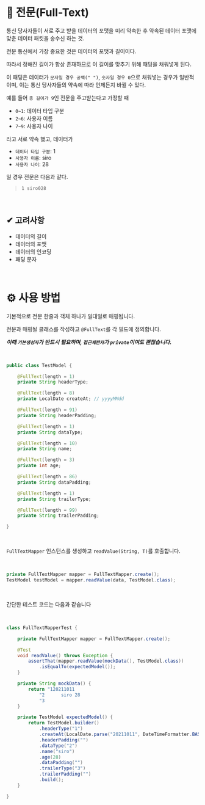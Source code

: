 # 👀 전문(Full-Text)

통신 당사자들이 서로 주고 받을 데이터의 포맷을 미리 약속한 후 약속된 데이터 포맷에 맞춘 데이터 패킷을 송수신 하는 것.

전문 통신에서 가장 중요한 것은 데이터의 포맷과 길이이다.

따라서 정해진 길이가 항상 존재하므로 이 길이를 맞추기 위해 패딩을 채워넣게 된다.

이 패딩은 데이터가 `문자일 경우 공백(" ")`, `숫자일 경우 0`으로 채워넣는 경우가 일반적이며, 이는 통신 당사자들의 약속에 따라 언제든지 바뀔 수 있다.

예를 들어 `총 길이가 9`인 전문을 주고받는다고 가정할 때

- `0~1`: 데이터 타입 구분
- `2~6`: 사용자 이름
- `7~9`: 사용자 나이

라고 서로 약속 했고, 데이터가

- `데이터 타입 구분`: 1
- `사용자 이름`: siro
- `사용자 나이`: 28

일 경우 전문은 다음과 같다.

> `1 siro028`

<br />

## ✔ 고려사항

- 데이터의 길이
- 데이터의 포맷
- 데이터의 인코딩
- 패딩 문자

<br />

# ⚙ 사용 방법

기본적으로 전문 한줄과 객체 하나가 일대일로 매핑됩니다.

전문과 매핑될 클래스를 작성하고 `@FullText`를 각 필드에 정의합니다.

***이때 `기본생성자`가 반드시 필요하며, `접근제한자`가 `private`이여도 괜찮습니다.***

<br />

```java
public class TestModel {

    @FullText(length = 1)
    private String headerType;

    @FullText(length = 8)
    private LocalDate createAt; // yyyyMMdd

    @FullText(length = 91)
    private String headerPadding;

    @FullText(length = 1)
    private String dataType;

    @FullText(length = 10)
    private String name;

    @FullText(length = 3)
    private int age;

    @FullText(length = 86)
    private String dataPadding;

    @FullText(length = 1)
    private String trailerType;

    @FullText(length = 99)
    private String trailerPadding;

}
```

<br />

`FullTextMapper` 인스턴스를 생성하고 `readValue(String, T)`를 호출합니다.

<br />

```java
private FullTextMapper mapper = FullTextMapper.create();
TestModel testModel = mapper.readValue(data, TestModel.class);
```

<br />

간단한 테스트 코드는 다음과 같습니다

<br />

```java
class FullTextMapperTest {

    private FullTextMapper mapper = FullTextMapper.create();

    @Test
    void readValue() throws Exception {
        assertThat(mapper.readValue(mockData(), TestModel.class))
            .isEqualTo(expectedModel());
    }

    private String mockData() {
        return "120211011                                                                                           " +
            "2      siro 28                                                                                      " +
            "3                                                                                                   ";
    }

    private TestModel expectedModel() {
        return TestModel.builder()
            .headerType("1")
            .createAt(LocalDate.parse("20211011", DateTimeFormatter.BASIC_ISO_DATE))
            .headerPadding("")
            .dataType("2")
            .name("siro")
            .age(28)
            .dataPadding("")
            .trailerType("3")
            .trailerPadding("")
            .build();
    }

}
```

<br />
